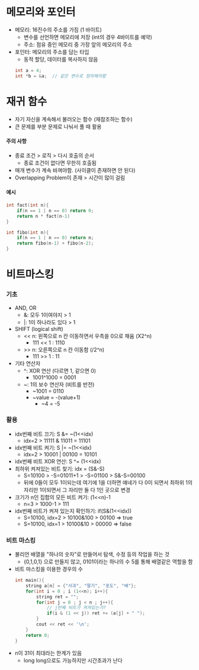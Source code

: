 # 메모리와 포인터
- 메모리: 16진수의 주소를 가짐 (1 바이트)
    - 변수를 선언하면 메모리에 저장 (int의 경우 4바이트를 예약)
    - 주소: 점유 중인 메모리 중 가장 앞의 메모리의 주소
- 포인터: 메모리의 주소를 담는 타입
    - 동적 할당, 데이터를 복사하지 않음
    ```cpp
    int a = 4;
    int *b = &a;  // 같은 변수로 정의해야함
    ```


# 재귀 함수
- 자기 자신을 계속해서 불러오는 함수 (재참조하는 함수)
- 큰 문제를 부분 문제로 나눠서 풀 때 활용

#### 주의 사항
- 종료 조건 > 로직 > 다시 호출의 순서
    - 종료 조건이 없다면 무한히 호출됨
- 매개 변수가 계속 바껴야함. (사이클이 존재하면 안 된다)
- Overlapping Problem이 존재 > 시간이 많이 걸림

#### 예시

```cpp
int fact(int n){
    if(n == 1 | n == 0) return 0;
    return n * fact(n-1)
}

int fibo(int n){
    if(n == 1 | n == 0) return n;
    return fibo(n-1) + fibo(n-2);
}
```

# 비트마스킹

### 기초
- AND, OR
    - &: 모두 1이여야지 > 1
    - |: 1이 하나라도 있다 > 1
- SHIFT (logical shift)
    - << n: 왼쪽으로 n 칸 이동하면서 우측을 0으로 채움 (X2^n)
        - 111 << 1 : 1110
    - \>> n: 오른쪽으로 n 칸 이동함 (/2^n)
        - 111 >> 1 : 11
- 기타 연산자
    - ^: XOR 연산 (다르면 1, 같으면 0)
        - 1001^1000 = 0001
    - ~: 1의 보수 연산자 (비트를 반전)
        - ~1001 = 0110
        - ~value = -(value+1)
            - ~4 = -5


### 활용
- idx번째 비트 끄기: S &= ~(1<<idx)
    - idx=2 > 11111 & 11011 = 11101
- idx번째 비트 켜기: S |= ~(1<<idx)
    - idx=2 > 10001 | 00100 = 10101
- idx번째 비트 XOR 연산: S ^= (1<<idx) 
- 최하위 켜져있는 비트 찾기: idx = (S&-S)
    - S=10100 > -S=01011+1 > -S=01100 > S&-S=00100
    - 뒤에 0들이 모두 1이되는데 여기에 1을 더하면 얘네가 다 0이 되면서 최하위 1의 자리만 1이되면서 그 자리만 둘 다 1인 곳으로 변경
- 크기가 n인 집합의 모든 비트 켜기: (1<<n)-1
    - n=3 > 1000-1 > 111
- idx번째 비트가 켜져 있는지 확인하기: if(S&(1<<idx))
    - S=10100, idx=2 > 10100&100 > 00100 => true
    - S=10100, idx=1 > 10100&10 > 00000 => false

### 비트 마스킹
- 불리언 배열을 "하나의 숫자"로 만들어서 탐색, 수정 등의 작업을 하는 것
    - {0,1,0,1} 으로 만들지 않고, 0101이라는 하나의 수 5를 통해 배열같은 역할을 함
- 비트 마스킹을 이용한 경우의 수
    ```cpp
    int main(){
        string a[n] = {"사과", "딸기", "포도", "배"};
        for(int i = 0 ; i (1<<n); i++){
            string ret = "";
            for(int j = 0 ; j < n ; j++){
                // j번째 비트가 켜져있는가?
                if(i & (1 << j)) ret += (a[j] + " ");
            }
            cout << ret << '\n';
        }
        return 0;
    }
    ```
- n이 31이 최대라는 한계가 있음 
    - long long으로도 가능하지만 시간초과가 난다